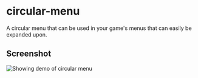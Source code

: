 # circular-menu

A circular menu that can be used in your game's menus that can easily be expanded upon.

## Screenshot

![Showing demo of circular menu](https://i.gyazo.com/2f0502bda4a3166fef800a078c6ff7a8.gif)
